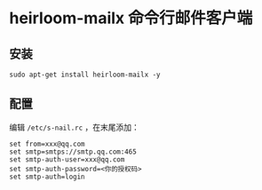 # heirloom-mailx 命令行邮件客户端

## 安装

`sudo apt-get install heirloom-mailx -y`

## 配置

编辑 `/etc/s-nail.rc` ，在末尾添加：

```shell
set from=xxx@qq.com
set smtp=smtps://smtp.qq.com:465
set smtp-auth-user=xxx@qq.com
set smtp-auth-password=<你的授权码>
set smtp-auth=login
```
